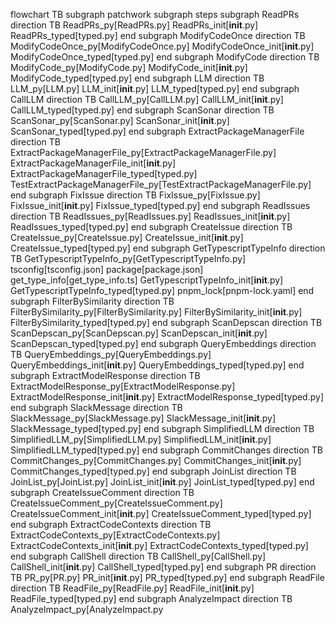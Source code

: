 flowchart TB
    subgraph patchwork
        subgraph steps
            subgraph ReadPRs
                direction TB
                ReadPRs_py[ReadPRs.py]
                ReadPRs_init[__init__.py]
                ReadPRs_typed[typed.py]
            end
            subgraph ModifyCodeOnce
                direction TB
                ModifyCodeOnce_py[ModifyCodeOnce.py]
                ModifyCodeOnce_init[__init__.py]
                ModifyCodeOnce_typed[typed.py]
            end
            subgraph ModifyCode
                direction TB
                ModifyCode_py[ModifyCode.py]
                ModifyCode_init[__init__.py]
                ModifyCode_typed[typed.py]
            end
            subgraph LLM
                direction TB
                LLM_py[LLM.py]
                LLM_init[__init__.py]
                LLM_typed[typed.py]
            end
            subgraph CallLLM
                direction TB
                CallLLM_py[CallLLM.py]
                CallLLM_init[__init__.py]
                CallLLM_typed[typed.py]
            end
            subgraph ScanSonar
                direction TB
                ScanSonar_py[ScanSonar.py]
                ScanSonar_init[__init__.py]
                ScanSonar_typed[typed.py]
            end
            subgraph ExtractPackageManagerFile
                direction TB
                ExtractPackageManagerFile_py[ExtractPackageManagerFile.py]
                ExtractPackageManagerFile_init[__init__.py]
                ExtractPackageManagerFile_typed[typed.py]
                TestExtractPackageManagerFile_py[TestExtractPackageManagerFile.py]
            end
            subgraph FixIssue
                direction TB
                FixIssue_py[FixIssue.py]
                FixIssue_init[__init__.py]
                FixIssue_typed[typed.py]
            end
            subgraph ReadIssues
                direction TB
                ReadIssues_py[ReadIssues.py]
                ReadIssues_init[__init__.py]
                ReadIssues_typed[typed.py]
            end
            subgraph CreateIssue
                direction TB
                CreateIssue_py[CreateIssue.py]
                CreateIssue_init[__init__.py]
                CreateIssue_typed[typed.py]
            end
            subgraph GetTypescriptTypeInfo
                direction TB
                GetTypescriptTypeInfo_py[GetTypescriptTypeInfo.py]
                tsconfig[tsconfig.json]
                package[package.json]
                get_type_info[get_type_info.ts]
                GetTypescriptTypeInfo_init[__init__.py]
                GetTypescriptTypeInfo_typed[typed.py]
                pnpm_lock[pnpm-lock.yaml]
            end
            subgraph FilterBySimilarity
                direction TB
                FilterBySimilarity_py[FilterBySimilarity.py]
                FilterBySimilarity_init[__init__.py]
                FilterBySimilarity_typed[typed.py]
            end
            subgraph ScanDepscan
                direction TB
                ScanDepscan_py[ScanDepscan.py]
                ScanDepscan_init[__init__.py]
                ScanDepscan_typed[typed.py]
            end
            subgraph QueryEmbeddings
                direction TB
                QueryEmbeddings_py[QueryEmbeddings.py]
                QueryEmbeddings_init[__init__.py]
                QueryEmbeddings_typed[typed.py]
            end
            subgraph ExtractModelResponse
                direction TB
                ExtractModelResponse_py[ExtractModelResponse.py]
                ExtractModelResponse_init[__init__.py]
                ExtractModelResponse_typed[typed.py]
            end
            subgraph SlackMessage
                direction TB
                SlackMessage_py[SlackMessage.py]
                SlackMessage_init[__init__.py]
                SlackMessage_typed[typed.py]
            end
            subgraph SimplifiedLLM
                direction TB
                SimplifiedLLM_py[SimplifiedLLM.py]
                SimplifiedLLM_init[__init__.py]
                SimplifiedLLM_typed[typed.py]
            end
            subgraph CommitChanges
                direction TB
                CommitChanges_py[CommitChanges.py]
                CommitChanges_init[__init__.py]
                CommitChanges_typed[typed.py]
            end
            subgraph JoinList
                direction TB
                JoinList_py[JoinList.py]
                JoinList_init[__init__.py]
                JoinList_typed[typed.py]
            end
            subgraph CreateIssueComment
                direction TB
                CreateIssueComment_py[CreateIssueComment.py]
                CreateIssueComment_init[__init__.py]
                CreateIssueComment_typed[typed.py]
            end
            subgraph ExtractCodeContexts
                direction TB
                ExtractCodeContexts_py[ExtractCodeContexts.py]
                ExtractCodeContexts_init[__init__.py]
                ExtractCodeContexts_typed[typed.py]
            end
            subgraph CallShell
                direction TB
                CallShell_py[CallShell.py]
                CallShell_init[__init__.py]
                CallShell_typed[typed.py]
            end
            subgraph PR
                direction TB
                PR_py[PR.py]
                PR_init[__init__.py]
                PR_typed[typed.py]
            end
            subgraph ReadFile
                direction TB
                ReadFile_py[ReadFile.py]
                ReadFile_init[__init__.py]
                ReadFile_typed[typed.py]
            end
            subgraph AnalyzeImpact
                direction TB
                AnalyzeImpact_py[AnalyzeImpact.py

